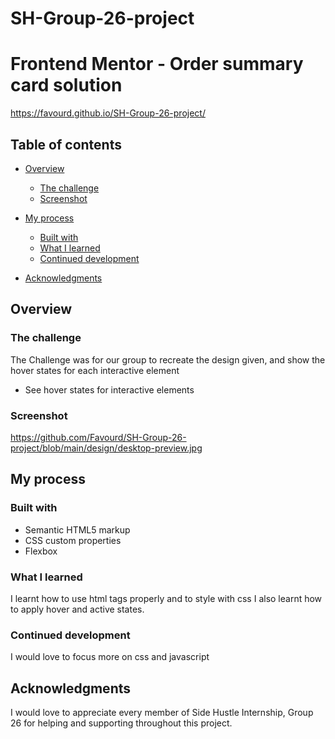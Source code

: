 # SH-Group-26-project
# Frontend Mentor - Order summary card solution

https://favourd.github.io/SH-Group-26-project/

## Table of contents

- [Overview](#overview)
  - [The challenge](#the-challenge)
  - [Screenshot](#screenshot)
  
- [My process](#my-process)
  - [Built with](#built-with)
  - [What I learned](#what-i-learned)
  - [Continued development](#continued-development)
- [Acknowledgments](#acknowledgments)



## Overview

### The challenge

The Challenge was for our group to recreate the design given, and show the hover states for each interactive element

- See hover states for interactive elements

### Screenshot

https://github.com/Favourd/SH-Group-26-project/blob/main/design/desktop-preview.jpg



## My process

### Built with

- Semantic HTML5 markup
- CSS custom properties
- Flexbox


### What I learned

I learnt how to use html tags properly and to style with css
I also learnt how to apply hover and active states.


### Continued development

I would love to focus more on css and javascript



## Acknowledgments

I would love to appreciate every member of Side Hustle Internship, Group 26 for helping and supporting throughout this project.
